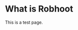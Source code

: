 
<div> 
  <script src="jquery.js"></script> 
  <script> 
  $(function(){
    $("#DivContent").load("header.html"); 
  });
  </script> 
</div> 

# What is Robhoot

This is a test page.
